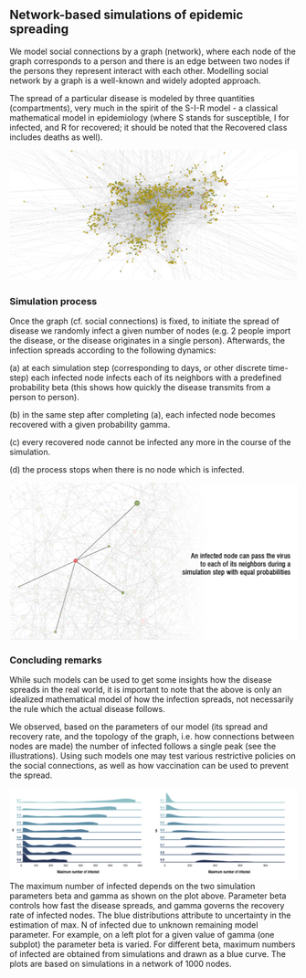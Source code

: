 ## Network-based simulations of epidemic spreading

We model social connections by a graph (network), where each node of the graph corresponds to a person and there is an edge between two nodes if the persons they represent interact with each other. Modelling social network by a graph is a well-known and widely adopted approach.

The spread of a particular disease is modeled by three quantities (compartments), very much in the spirit of the S-I-R model - a classical mathematical model in epidemiology (where S stands for susceptible, I for infected, and R for recovered; it should be noted that the Recovered class includes deaths as well).

<img src="images/graph.png" alt="illustration" class="inline"/>

### Simulation process 
Once the graph (cf. social connections) is fixed, to initiate the spread of disease we randomly infect a given number of nodes (e.g. 2 people import the disease, or the disease originates in a single person). Afterwards, the infection spreads according to the following dynamics:

(a) at each simulation step (corresponding to days, or other discrete time-step) each infected node infects each of its neighbors with a predefined probability beta (this shows how quickly the disease transmits from a person to person).

(b) in the same step after completing (a), each infected node becomes recovered with a given probability gamma.

(c) every recovered node cannot be infected any more in the course of the simulation.

(d) the process stops when there is no node which is infected.

<img src="images/in2.jpg" alt="in" class="inline"/>

### Concluding remarks 

While such models can be used to get some insights how the disease spreads in the real world,  it is important to note that the above is only an idealized mathematical model of how the infection spreads, not necessarily the rule which the actual disease follows.

We observed, based on the parameters of our model (its spread and recovery rate, and the topology of the graph, i.e. how connections between nodes are made) the number of infected follows a single peak (see the illustrations). Using such models one may test various restrictive policies on the social connections, as well as how vaccination can be used to prevent the spread.

<img src="images/gammabeta.jpg" alt="in" class="inline"/>
The maximum number of infected depends on the two simulation parameters beta and gamma as shown on the plot above. Parameter beta controls how fast the disease spreads, and gamma governs the recovery rate of infected nodes. The blue distributions attribute to uncertainty in the estimation of max. N of infected due to unknown remaining model parameter. For example, on a left plot for a given value of gamma (one subplot) the parameter beta is varied. For different beta, maximum numbers of infected are obtained from simulations and drawn as a blue curve. The plots are based on simulations in a network of 1000 nodes.
